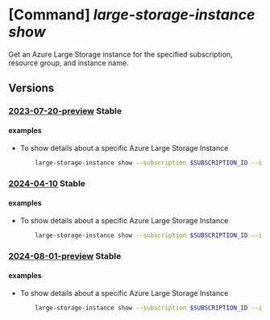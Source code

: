# [Command] _large-storage-instance show_

Get an Azure Large Storage instance for the specified subscription, resource
group, and instance name.

## Versions

### [2023-07-20-preview](/Resources/mgmt-plane/L3N1YnNjcmlwdGlvbnMve30vcmVzb3VyY2Vncm91cHMve30vcHJvdmlkZXJzL21pY3Jvc29mdC5henVyZWxhcmdlaW5zdGFuY2UvYXp1cmVsYXJnZXN0b3JhZ2VpbnN0YW5jZXMve30=/2023-07-20-preview.xml) **Stable**

<!-- mgmt-plane /subscriptions/{}/resourcegroups/{}/providers/microsoft.azurelargeinstance/azurelargestorageinstances/{} 2023-07-20-preview -->

#### examples

- To show details about a specific Azure Large Storage Instance
    ```bash
        large-storage-instance show --subscription $SUBSCRIPTION_ID --instance-name $INSTANCE_NAME --resource-group $RESOURCE_GROUP
    ```

### [2024-04-10](/Resources/mgmt-plane/L3N1YnNjcmlwdGlvbnMve30vcmVzb3VyY2Vncm91cHMve30vcHJvdmlkZXJzL21pY3Jvc29mdC5henVyZWxhcmdlaW5zdGFuY2UvYXp1cmVsYXJnZXN0b3JhZ2VpbnN0YW5jZXMve30=/2024-04-10.xml) **Stable**

<!-- mgmt-plane /subscriptions/{}/resourcegroups/{}/providers/microsoft.azurelargeinstance/azurelargestorageinstances/{} 2024-04-10 -->

#### examples

- To show details about a specific Azure Large Storage Instance
    ```bash
        large-storage-instance show --subscription $SUBSCRIPTION_ID --instance-name $INSTANCE_NAME --resource-group $RESOURCE_GROUP
    ```

### [2024-08-01-preview](/Resources/mgmt-plane/L3N1YnNjcmlwdGlvbnMve30vcmVzb3VyY2Vncm91cHMve30vcHJvdmlkZXJzL21pY3Jvc29mdC5henVyZWxhcmdlaW5zdGFuY2UvYXp1cmVsYXJnZXN0b3JhZ2VpbnN0YW5jZXMve30=/2024-08-01-preview.xml) **Stable**

<!-- mgmt-plane /subscriptions/{}/resourcegroups/{}/providers/microsoft.azurelargeinstance/azurelargestorageinstances/{} 2024-08-01-preview -->

#### examples

- To show details about a specific Azure Large Storage Instance
    ```bash
        large-storage-instance show --subscription $SUBSCRIPTION_ID --instance-name $INSTANCE_NAME --resource-group $RESOURCE_GROUP
    ```
